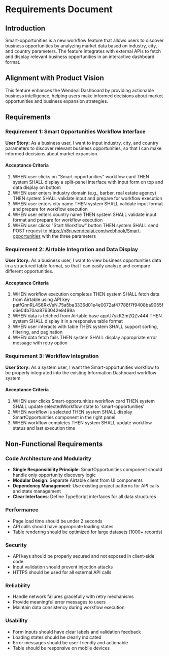 # Requirements Document

## Introduction

Smart-opportunities is a new workflow feature that allows users to discover business opportunities by analyzing market data based on industry, city, and country parameters. The feature integrates with external APIs to fetch and display relevant business opportunities in an interactive dashboard format.

## Alignment with Product Vision

This feature enhances the Wendeal Dashboard by providing actionable business intelligence, helping users make informed decisions about market opportunities and business expansion strategies.

## Requirements

### Requirement 1: Smart Opportunities Workflow Interface

**User Story:** As a business user, I want to input industry, city, and country parameters to discover relevant business opportunities, so that I can make informed decisions about market expansion.

#### Acceptance Criteria

1. WHEN user clicks on "Smart-opportunities" workflow card THEN system SHALL display a split-panel interface with input form on top and data display on bottom
2. WHEN user enters industry domain (e.g., barber, real estate agency) THEN system SHALL validate input and prepare for workflow execution
3. WHEN user enters city name THEN system SHALL validate input format and prepare for workflow execution
4. WHEN user enters country name THEN system SHALL validate input format and prepare for workflow execution
5. WHEN user clicks "Start Workflow" button THEN system SHALL send POST request to https://n8n.wendealai.com/webhook/Smart-opportunities with the three parameters

### Requirement 2: Airtable Integration and Data Display

**User Story:** As a business user, I want to view business opportunities data in a structured table format, so that I can easily analyze and compare different opportunities.

#### Acceptance Criteria

1. WHEN workflow execution completes THEN system SHALL fetch data from Airtable using API key patfGnnRL4S6RxVeN.75a5ba3336d01e4e0072af47788f7f9408ba9055fc6e04b70aa8763042e9499a
2. WHEN data is fetched from Airtable base appU7ykK2mZQZv444 THEN system SHALL display it in a responsive table format
3. WHEN user interacts with table THEN system SHALL support sorting, filtering, and pagination
4. WHEN data fetch fails THEN system SHALL display appropriate error message with retry option

### Requirement 3: Workflow Integration

**User Story:** As a system user, I want the Smart-opportunities workflow to be properly integrated into the existing Information Dashboard workflow system.

#### Acceptance Criteria

1. WHEN user clicks Smart-opportunities workflow card THEN system SHALL update selectedWorkflow state to 'smart-opportunities'
2. WHEN workflow is selected THEN system SHALL display SmartOpportunities component in the right panel
3. WHEN workflow completes THEN system SHALL update workflow status and last execution time

## Non-Functional Requirements

### Code Architecture and Modularity
- **Single Responsibility Principle**: SmartOpportunities component should handle only opportunity discovery logic
- **Modular Design**: Separate Airtable client from UI components
- **Dependency Management**: Use existing project patterns for API calls and state management
- **Clear Interfaces**: Define TypeScript interfaces for all data structures

### Performance
- Page load time should be under 2 seconds
- API calls should have appropriate loading states
- Table rendering should be optimized for large datasets (1000+ records)

### Security
- API keys should be properly secured and not exposed in client-side code
- Input validation should prevent injection attacks
- HTTPS should be used for all external API calls

### Reliability
- Handle network failures gracefully with retry mechanisms
- Provide meaningful error messages to users
- Maintain data consistency during workflow execution

### Usability
- Form inputs should have clear labels and validation feedback
- Loading states should be clearly indicated
- Error messages should be user-friendly and actionable
- Table should be responsive on mobile devices